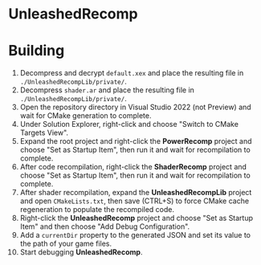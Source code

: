 # UnleashedRecomp
# Building
1. Decompress and decrypt `default.xex` and place the resulting file in `./UnleashedRecompLib/private/`.
2. Decompress `shader.ar` and place the resulting file in `./UnleashedRecompLib/private/`.
3. Open the repository directory in Visual Studio 2022 (not Preview) and wait for CMake generation to complete.
4. Under Solution Explorer, right-click and choose "Switch to CMake Targets View".
5. Expand the root project and right-click the **PowerRecomp** project and choose "Set as Startup Item", then run it and wait for recompilation to complete.
6. After code recompilation, right-click the **ShaderRecomp** project and choose "Set as Startup Item", then run it and wait for recompilation to complete.
7. After shader recompilation, expand the **UnleashedRecompLib** project and open `CMakeLists.txt`, then save (CTRL+S) to force CMake cache regeneration to populate the recompiled code.
8. Right-click the **UnleashedRecomp** project and choose "Set as Startup Item" and then choose "Add Debug Configuration".
9. Add a `currentDir` property to the generated JSON and set its value to the path of your game files.
10. Start debugging **UnleashedRecomp**.